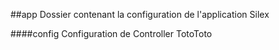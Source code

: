 ##app 
    Dossier contenant la configuration de l'application Silex

####config
   Configuration de Controller
   TotoToto

